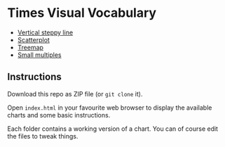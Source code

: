 # Times Visual Vocabulary

* [Vertical steppy line](https://github.com/times/visual-vocabulary/tree/master/vertical-steppy-line)
* [Scatterplot](https://github.com/times/visual-vocabulary/tree/master/scatterplot)
* [Treemap](https://github.com/times/visual-vocabulary/tree/master/treemap)
* [Small multiples](https://github.com/times/visual-vocabulary/tree/master/small-multiples)

## Instructions

Download this repo as ZIP file (or `git clone` it).

Open `index.html` in your favourite web browser to display the available charts and some basic instructions.

Each folder contains a working version of a chart. You can of course edit the files to tweak things.
